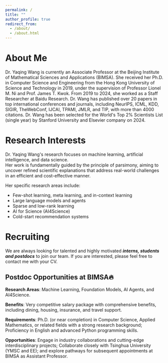 ```yaml
---
permalink: /
title: ""
author_profile: true
redirect_from: 
  - /about/
  - /about.html
---
```

# About Me

Dr. Yaqing Wang is currently an Associate Professor at the Beijing Institute of Mathematical Sciences and Applications (BIMSA). 
She received her Ph.D. in Computer Science and Engineering from the Hong Kong University of Science and Technology in 2019, under the supervision of Professor Lionel M. Ni and Prof. James T. Kwok. 
From 2019 to 2024, she worked as a Staff Researcher at Baidu Research.
Dr. Wang has published over 20 papers in top international conferences and journals, including NeurIPS, ICML, KDD, SIGIR, TheWebConf, IJCAI, TPAMI, JMLR, and TIP, with more than 4000 citations. 
Dr. Wang has been selected for the World's Top 2% Scientists List (single year) by Stanford University and Elsevier company on 2024.


# Research Interests

Dr. Yaqing Wang's research focuses on machine learning, artificial intelligence, and data science.  
Her work is fundamentally guided by the principle of parsimony, aiming to uncover refined scientific explanations that address real-world challenges in an efficient and cost-effective manner.  

Her specific research areas include:

- Few-shot learning, meta learning, and in-context learning  
- Large language models and agents  
- Sparse and low-rank learning
- AI for Science (AI4Science)  
- Cold-start recommendation systems


# Recruiting

We are always looking for talented and highly motivated ***interns, students and postdocs*** to join our team. If you are interested, please feel free to contact me with your CV.

## Postdoc Opportunities at BIMSA🔥

**Research Areas**: Machine Learning, Foundation Models, AI Agents, and AI4Science.

**Benefits**: Very competitive salary package with comprehensive benefits, including dining, housing, insurance, and travel support.

**Requirements**: Ph.D. (or near completion) in Computer Science, Applied Mathematics, or related fields with a strong research background; Proficiency in English and advanced Python programming skills.

**Opportunities**:  Engage in industry collaborations and cutting-edge interdisciplinary projects; Collaborate closely with Tsinghua University (YMSC and EE); and explore pathways for subsequent appointments at BIMSA as Assistant Professor. 
